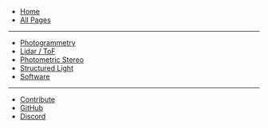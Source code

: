 <!-- This page is rendered as the sidebar on the website, please be conservative on adding more content -->
<!-- All internal links in here must be absolute links, i.e. they must start with a "/" -->

* [Home](/)
* [All Pages](/pages)

----

* [Photogrammetry](/Photogrammetry.md)
* [Lidar / ToF](/Lidar.md) 
* [Photometric Stereo](/Photometric_Stereo.md) 
* [Structured Light](/Structured_Light.md)
* [Software](/Software.md)

----

* [Contribute](/meta/contributing_guide.md) 
* [GitHub](https://github.com/3dscanningwiki/3dscanningwiki.github.io) 
* [Discord](https://discord.gg/zF2WPwpgSw)